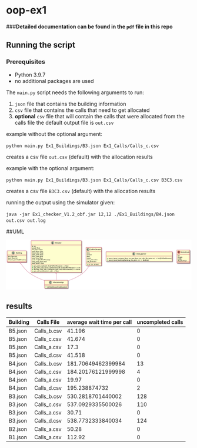 # oop-ex1

###**Detailed documentation can be found in the `pdf` file in this repo**

## Running the script

### Prerequisites
* Python 3.9.7
* no additional packages are used

The `main.py` script needs the following arguments to run:

1. `json` file that contains the building information
2. `csv` file that contains the calls that need to get allocated
3. **optional** `csv` file that will contain the calls that were allocated from the calls file the default output file
   is `out.csv`

example without the optional argument:

`python main.py Ex1_Buildings/B3.json Ex1_Calls/Calls_c.csv`

creates a csv file `out.csv` (default) with the allocation results

example with the optional argument:

`python main.py Ex1_Buildings/B3.json Ex1_Calls/Calls_c.csv B3C3.csv`

creates a csv file `B3C3.csv` (default) with the allocation results

running the output using the simulator given:

`java -jar Ex1_checker_V1.2_obf.jar 12,12 ./Ex1_Buildings/B4.json out.csv out.log`

##UML

![UML](./class-diagram.png)

## results

| Building | Calls File | average wait time per call | uncompleted calls |
|----------|------------|----------------------------|-------------------|
| B5.json  | Calls_b.csv  |   41.196                 |      0           |
| B5.json  | Calls_c.csv  |   41.674                 |      0           |
| B5.json  | Calls_a.csv  |   17.3                   |      0           |
| B5.json  | Calls_d.csv  |   41.518                 |      0           |
| B4.json  | Calls_b.csv  |   181.70649462399984     |      13          |
| B4.json  | Calls_c.csv  |   184.20176121999998     |      4           |
| B4.json  | Calls_a.csv  |   19.97                  |      0           |
| B4.json  | Calls_d.csv  |   195.238874732          |      2           |
| B3.json  | Calls_b.csv  |   530.2818701440002      |      128         |
| B3.json  | Calls_c.csv  |   537.0929335500026      |      110         |
| B3.json  | Calls_a.csv  |   30.71                  |      0           |
| B3.json  | Calls_d.csv  |   538.7732333840034      |      124         |
| B2.json  | Calls_a.csv  |   50.28                  |      0           |
| B1.json  | Calls_a.csv  |   112.92                 |      0           |